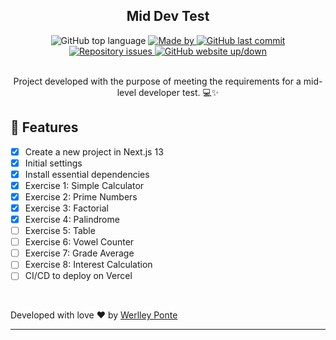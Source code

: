<h2 align="center">Mid Dev Test</h2>

<div align="center">
  <img alt="GitHub top language" src="https://img.shields.io/github/languages/top/werlleyg/mdc-partners-application?color=9747FF">

  <a href="https://www.linkedin.com/in/werlleyg/" target="_blank" rel="noopener noreferrer">
    <img alt="Made by" src="https://img.shields.io/badge/developed%20by-Werlley Ponte-9747FF">
  </a>
  
  <a href="https://github.com/werlleyg/mdc-partners-application/commits/main">
    <img alt="GitHub last commit" src="https://img.shields.io/github/last-commit/werlleyg/mdc-partners-application?color=9747FF">
  </a>

  <a href="https://github.com/werlleyg/mdc-partners-application/issues">
    <img alt="Repository issues" src="https://img.shields.io/github/issues/werlleyg/mdc-partners-application?color=9747FF">
  </a>

  <a href="#">
    <img alt="GitHub website up/down" src="https://img.shields.io/website-up-down-green-red/https/siteaqui.com.br.svg">
  </a>
</div>
<br/>
<p align="center">
 Project developed with the purpose of meeting the requirements for a mid-level developer test. 💻✨
</p>

## :space_invader: Features

- [x] Create a new project in Next.js 13
- [x] Initial settings
- [x] Install essential dependencies
- [x] Exercise 1: Simple Calculator
- [x] Exercise 2: Prime Numbers
- [x] Exercise 3: Factorial
- [x] Exercise 4: Palindrome
- [ ] Exercise 5: Table
- [ ] Exercise 6: Vowel Counter
- [ ] Exercise 7: Grade Average
- [ ] Exercise 8: Interest Calculation
- [ ] CI/CD to deploy on Vercel

<br/>

Developed with love ❤️ by [Werlley Ponte](https://linkedin.com/in/werlleyg)

---
